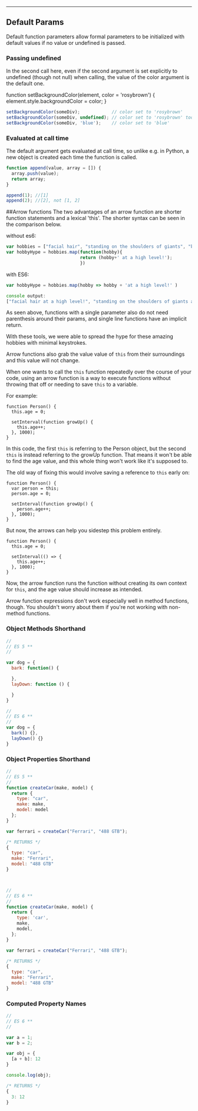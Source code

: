 **************************************

## Default Params

Default function parameters allow formal parameters to be initialized with default values if no value or undefined is passed.

### Passing undefined

In the second call here, even if the second argument is set explicitly to undefined (though not null) when calling, the value of the color argument is the default one.

function setBackgroundColor(element, color = 'rosybrown') {
  element.style.backgroundColor = color;
}

```js
setBackgroundColor(someDiv);            // color set to 'rosybrown'
setBackgroundColor(someDiv, undefined); // color set to 'rosybrown' too
setBackgroundColor(someDiv, 'blue');    // color set to 'blue'
```

### Evaluated at call time

The default argument gets evaluated at call time, so unlike e.g. in Python, a new object is created each time the function is called.

```js
function append(value, array = []) {
  array.push(value);
  return array;
}

append(1); //[1]
append(2); //[2], not [1, 2]
```

##Arrow functions
The two advantages of an arrow function are shorter function statements and a lexical 'this'. The shorter syntax can be seen in the comparison below.

without es6:
```javascript
var hobbies = ["facial hair", "standing on the shoulders of giants", "bringing back 'that's dope'"]
var hobbyHype = hobbies.map(function(hobby){
                            return (hobby+' at a high level!');
                            })

```
with ES6:
```javascript
var hobbyHype = hobbies.map(hobby => hobby + 'at a high level!' )

console output:
["facial hair at a high level!", "standing on the shoulders of giants at a high level!", "bringing back 'that's dope' at a high level!"]
```
As seen above, functions with a single parameter also do not need parenthesis around their params, and single line functions have an implicit return.  

With these tools, we were able to spread the hype for these amazing hobbies with minimal keystrokes.

Arrow functions also grab the value value of `this` from their surroundings and this value will not change.

When one wants to call the `this` function repeatedly over the course of your code, using an arrow function is a way to execute functions without throwing that off or needing to save `this` to a variable.

For example:

```
function Person() {
  this.age = 0;

  setInterval(function growUp() {
    this.age++;
  }, 1000);
}
```
In this code, the first `this` is referring to the Person object, but the second `this` is instead referring to the growUp function. That means it won't be able to find the age value, and this whole thing won't work like it's supposed to.

The old way of fixing this would involve saving a reference to `this` early on:
```
function Person() {
  var person = this;
  person.age = 0;

  setInterval(function growUp() {
    person.age++;
  }, 1000);
}
```
But now, the arrows can help you sidestep this problem entirely.
```
function Person() {
  this.age = 0;

  setInterval(() => {
    this.age++;
  }, 1000);
}
```
Now, the arrow function runs the function without creating its own context for `this`, and the age value should increase as intended.

Arrow function expressions don't work especially well in method functions, though. You shouldn't worry about them if you're not working with non-method functions.

### Object Methods Shorthand
```js
//
// ES 5 **
//

var dog = {
  bark: function() {

  },
  layDown: function () {

  }
}

//
// ES 6 **
//
var dog = {
  bark() {},
  layDown() {}
}
```

### Object Properties Shorthand
```js
//
// ES 5 **
//
function createCar(make, model) {
  return {
    type: "car",
    make: make,
    model: model
  };
}

var ferrari = createCar("Ferrari", "488 GTB");

/* RETURNS */
{
  type: "car",
  make: "Ferrari",
  model: "488 GTB"
}



//
// ES 6 **
//
function createCar(make, model) {
  return {
    type: 'car',
    make,
    model,
  };
}

var ferrari = createCar("Ferrari", "488 GTB");

/* RETURNS */
{
  type: "car",
  make: "Ferrari",
  model: "488 GTB"
}
```

### Computed Property Names

```js
//
// ES 6 **
//

var a = 1;
var b = 2;

var obj = {
  [a + b]: 12
}

console.log(obj);

/* RETURNS */
{
  3: 12
}
```
